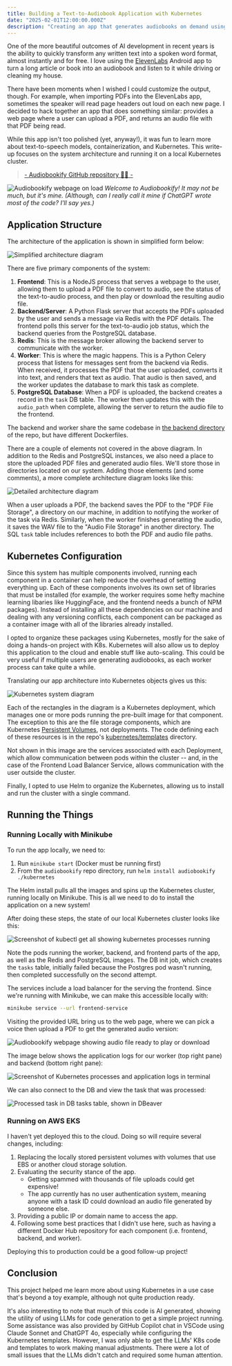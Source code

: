 ```yaml
---
title: Building a Text-to-Audiobook Application with Kubernetes
date: "2025-02-01T12:00:00.000Z"
description: "Creating an app that generates audiobooks on demand using text-to-speech models."
---
```


One of the more beautiful outcomes of AI development in recent years is the ability to quickly transform any written text into a spoken word format, almost instantly and for free. I love using the <a href="https://elevenlabs.io/" target="_blank">ElevenLabs</a> Android app to turn a long article or book into an audiobook and listen to it while driving or cleaning my house.

There have been moments when I wished I could customize the output, though. For example, when importing PDFs into the ElevenLabs app, sometimes the speaker will read page headers out loud on each new page. I decided to hack together an app that does something similar: provides a web page where a user can upload a PDF, and returns an audio file with that PDF being read.

While this app isn't too polished (yet, anyway!), it was fun to learn more about text-to-speech models, containerization, and Kubernetes. This write-up focuses on the system architecture and running it on a local Kubernetes cluster.

> <a href="https://github.com/naclonts/audiobookify" target="_blank">- Audiobookify GitHub repository 🐙😺 -</a>

![Audiobookify webpage on load](./Webpage-on-load.png)
*Welcome to Audiobookify! It may not be much, but it's mine. (Although, can I really call it mine if ChatGPT wrote most of the code? I'll say yes.)*


## Application Structure

The architecture of the application is shown in simplified form below:

![Simplified architecture diagram](./Architecture-diagram---simplified.png)

There are five primary components of the system:

1. __Frontend__: This is a NodeJS process that serves a webpage to the user, allowing them to upload a PDF file to convert to audio, see the status of the text-to-audio process, and then play or download the resulting audio file.
2. __Backend/Server__: A Python Flask server that accepts the PDFs uploaded by the user and sends a message via Redis with the PDF details. The frontend polls this server for the text-to-audio job status, which the backend queries from the PostgreSQL database.
3. __Redis__: This is the message broker allowing the backend server to communicate with the worker.
4. __Worker__: This is where the magic happens. This is a Python Celery process that listens for messages sent from the backend via Redis. When received, it processes the PDF that the user uploaded, converts it into text, and renders that text as audio. That audio is then saved, and the worker updates the database to mark this task as complete.
5. __PostgreSQL Database__: When a PDF is uploaded, the backend creates a record in the `task` DB table. The worker then updates this with the `audio_path` when complete, allowing the server to return the audio file to the frontend.

The backend and worker share the same codebase in <a href="https://github.com/naclonts/audiobookify/tree/main/backend" target="_blank">the backend directory</a> of the repo, but have different Dockerfiles.

There are a couple of elements not covered in the above diagram. In addition to the Redis and PostgreSQL instances, we also need a place to store the uploaded PDF files and generated audio files. We'll store those in directories located on our system. Adding those elements (and some comments), a more complete architecture diagram looks like this:

![Detailed architecture diagram](./Architecture-diagram---detailed.png)

When a user uploads a PDF, the backend saves the PDF to the "PDF File Storage", a directory on our machine, in addition to notifying the worker of the task via Redis. Similarly, when the worker finishes generating the audio, it saves the WAV file to the "Audio File Storage" in another directory. The SQL `task` table includes references to both the PDF and audio file paths.


## Kubernetes Configuration

Since this system has multiple components involved, running each component in a container can help reduce the overhead of setting everything up. Each of these components involves its own set of libraries that must be installed (for example, the worker requires some hefty machine learning libaries like HuggingFace, and the frontend needs a bunch of NPM packages). Instead of installing all these dependencies on our machine and dealing with any versioning conflicts, each component can be packaged as a container image with all of the libraries already installed.

I opted to organize these packages using Kubernetes, mostly for the sake of doing a hands-on project with K8s. Kubernetes will also allow us to deploy this application to the cloud and enable stuff like auto-scaling. This could be very useful if multiple users are generating audiobooks, as each worker process can take quite a while.

Translating our app architecture into Kubernetes objects gives us this:

![Kubernetes system diagram](./Architecture-diagram---Kubernetes.png)

Each of the rectangles in the diagram is a Kubernetes deployment, which manages one or more pods running the pre-built image for that component. The exception to this are the file storage components, which are Kubernetes <a href="https://kubernetes.io/docs/concepts/storage/persistent-volumes/" target="_blank">Persistent Volumes</a>, not deployments. The code defining each of these resources is in the repo's <a href="https://github.com/naclonts/audiobookify/tree/main/kubernetes/templates" target="_blank">kubernetes/templates</a> directory.

Not shown in this image are the services associated with each Deployment, which allow communication between pods within the cluster -- and, in the case of the Frontend Load Balancer Service, allows communication with the user outside the cluster.

Finally, I opted to use Helm to organize the Kubernetes, allowing us to install and run the cluster with a single command.

## Running the Things

### Running Locally with Minikube

To run the app locally, we need to:

1. Run `minikube start` (Docker must be running first)
2. From the `audiobookify` repo directory, run `helm install audiobookify ./kubernetes`

The Helm install pulls all the images and spins up the Kubernetes cluster, running locally on Minikube. This is all we need to do to install the application on a new system!

After doing these steps, the state of our local Kubernetes cluster looks like this:

![Screenshot of kubectl get all showing kubernetes processes running](./Kubectl-get-all-showing-processes-running.png)

Note the pods running the worker, backend, and frontend parts of the app, as well as the Redis and PostgreSQL images. The DB init job, which creates the `tasks` table, initially failed because the Postgres pod wasn't running, then completed successfully on the second attempt.

 The services include a load balancer for the serving the frontend. Since we're running with Minikube, we can make this accessible locally with:

```sh
minikube service --url frontend-service
```

Visiting the provided URL bring us to the web page, where we can pick a voice then upload a PDF to get the generated audio version:

![Audiobookify webpage showing audio file ready to play or download](./Webpage-after-rendering-audio.png)

The image below shows the application logs for our worker (top right pane) and backend (bottom right pane):

![Screenshot of Kubernetes processes and application logs in terminal](./Processes-running-in-terminal.png)

We can also connect to the DB and view the task that was processed:

![Processed task in DB `tasks` table, shown in DBeaver](./DBeaver-tasks-table-row-showing-completed.png)

### Running on AWS EKS

I haven't yet deployed this to the cloud. Doing so will require several changes, including:

1. Replacing the locally stored persistent volumes with volumes that use EBS or another cloud storage solution.
2. Evaluating the security stance of the app.
    - Getting spammed with thousands of file uploads could get expensive!
    - The app currently has no user authentication system, meaning anyone with a task ID could download an audio file generated by someone else.
3. Providing a public IP or domain name to access the app.
4. Following some best practices that I didn't use here, such as having a different Docker Hub repository for each component (i.e. frontend, backend, and worker).

Deploying this to production could be a good follow-up project!

## Conclusion

This project helped me learn more about using Kubernetes in a use case that's beyond a toy example, although not quite production ready.

It's also interesting to note that much of this code is AI generated, showing the utility of using LLMs for code generation to get a simple project running. Some assistance was also provided by GitHub Copilot chat in VSCode using Claude Sonnet and ChatGPT 4o, especially while configuring the Kubernetes templates. However, I was only able to get the LLMs' K8s code and templates to work making manual adjustments. There were a lot of small issues that the LLMs didn't catch and required some human attention.



